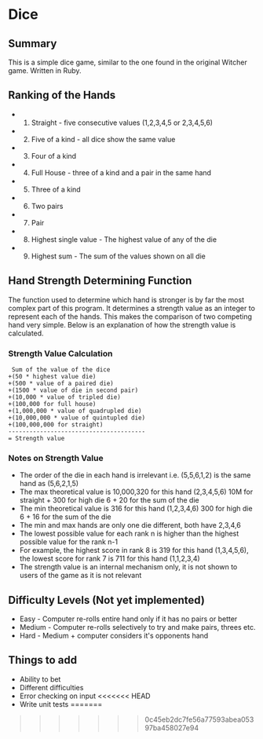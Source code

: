 # Dice

## Summary

This is a simple dice game, similar to the one found in the original Witcher game. Written in Ruby.

## Ranking of the Hands
- 1. Straight - five consecutive values (1,2,3,4,5 or 2,3,4,5,6)
- 2. Five of a kind - all dice show the same value
- 3. Four of a kind
- 4. Full House - three of a kind and a pair in the same hand
- 5. Three of a kind
- 6. Two pairs
- 7. Pair
- 8. Highest single value - The highest value of any of the die
- 9. Highest sum - The sum of the values shown on all die

## Hand Strength Determining Function
The function used to determine which hand is stronger is by far the most complex part of this 
program. It determines a strength value as an integer to represent each of the hands. This 
makes the comparison of two competing hand very simple. Below is an explanation of how the 
strength value is calculated.

### Strength Value Calculation 

```
 Sum of the value of the dice
+(50 * highest value die)
+(500 * value of a paired die)
+(1500 * value of die in second pair)
+(10,000 * value of tripled die)
+(100,000 for full house)
+(1,000,000 * value of quadrupled die)
+(10,000,000 * value of quintupled die)
+(100,000,000 for straight)
---------------------------------------
= Strength value
```

### Notes on Strength Value
- The order of the die in each hand is irrelevant i.e. (5,5,6,1,2) is the same hand as (5,6,2,1,5)
- The max theoretical value is 10,000,320 for this hand (2,3,4,5,6) 10M for straight + 300 for high die 6 + 20 for the sum of the die
- The min theoretical value is 316 for this hand (1,2,3,4,6) 300 for high die 6 + 16 for the sum of the die
- The min and max hands are only one die different, both have 2,3,4,6
- The lowest possible value for each rank n is higher than the highest possible value for the rank n-1
- For example, the highest score in rank 8 is 319 for this hand (1,3,4,5,6), the lowest score for rank 7 is 711 for this hand (1,1,2,3,4)
- The strength value is an internal mechanism only, it is not shown to users of the game as it is not relevant 

## Difficulty Levels (Not yet implemented)
- Easy - Computer re-rolls entire hand only if it has no pairs or better
- Medium - Computer re-rolls selectively to try and make pairs, threes etc.
- Hard - Medium + computer considers it's opponents hand

## Things to add
- Ability to bet
- Different difficulties
- Error checking on input
<<<<<<< HEAD
- Write unit tests
=======
>>>>>>> 0c45eb2dc7fe56a77593abea05397ba458027e94
